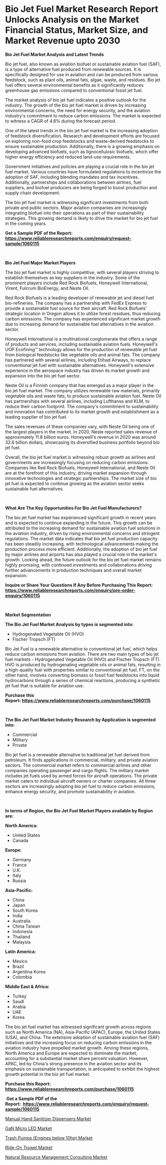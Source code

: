 <p><h1>Bio Jet Fuel Market Research Report Unlocks Analysis on the Market Financial Status, Market Size, and Market Revenue upto 2030</h1></p><p><strong>Bio Jet Fuel Market Analysis and Latest Trends</strong></p>
<p><p>Bio jet fuel, also known as aviation biofuel or sustainable aviation fuel (SAF), is a type of alternative fuel produced from renewable sources. It is specifically designed for use in aviation and can be produced from various feedstock, such as plant oils, animal fats, algae, waste, and residues. Bio jet fuel offers several environmental benefits as it significantly reduces greenhouse gas emissions compared to conventional fossil jet fuel.</p><p>The market analysis of bio jet fuel indicates a positive outlook for the industry. The growth of the bio jet fuel market is driven by increasing environmental concerns, the need for energy security, and the aviation industry's commitment to reduce carbon emissions. The market is expected to witness a CAGR of 4.6% during the forecast period.</p><p>One of the latest trends in the bio jet fuel market is the increasing adoption of feedstock diversification. Research and development efforts are focused on exploring non-food crop feedstocks and waste-derived feedstocks to ensure sustainable production. Additionally, there is a growing emphasis on developing advanced biofuels, such as lignocellulosic biofuels, which offer higher energy efficiency and reduced land-use requirements.</p><p>Government initiatives and policies are playing a crucial role in the bio jet fuel market. Various countries have formulated regulations to incentivize the adoption of SAF, including blending mandates and tax incentives. Additionally, partnerships and collaborations between airlines, fuel suppliers, and biofuel producers are being forged to boost production and supply chain development.</p><p>The bio jet fuel market is witnessing significant investments from both private and public sectors. Major aviation companies are increasingly integrating biofuel into their operations as part of their sustainability strategies. This growing demand is likely to drive the market for bio jet fuel in the coming years.</p></p>
<p><strong>Get a Sample PDF of the Report:&nbsp; <a href="https://www.reliableresearchreports.com/enquiry/request-sample/1060115">https://www.reliableresearchreports.com/enquiry/request-sample/1060115</a></strong></p>
<p>&nbsp;</p>
<p><strong>Bio Jet Fuel Major Market Players</strong></p>
<p><p>The bio jet fuel market is highly competitive, with several players striving to establish themselves as key suppliers in the industry. Some of the prominent players include Red Rock Biofuels, Honeywell International, Virent, Fulcrum BioEnergy, and Neste Oil.</p><p>Red Rock Biofuels is a leading developer of renewable jet and diesel fuel bio-refineries. The company has a partnership with FedEx Express to provide a sustainable fuel source for their aircraft. Red Rock Biofuels' strategic location in Oregon allows it to utilize forest residues, thus reducing carbon emissions. The company has experienced significant market growth due to increasing demand for sustainable fuel alternatives in the aviation sector.</p><p>Honeywell International is a multinational conglomerate that offers a range of products and services, including sustainable aviation fuels. Honeywell's UOP Ecofining™ technology allows for the production of renewable jet fuel from biological feedstocks like vegetable oils and animal fats. The company has partnered with several airlines, including Etihad Airways, to replace conventional jet fuel with sustainable alternatives. Honeywell's extensive experience in the aerospace industry has driven its market growth and expansion into the bio jet fuel sector.</p><p>Neste Oil is a Finnish company that has emerged as a major player in the bio jet fuel market. The company utilizes renewable raw materials, primarily vegetable oils and waste fats, to produce sustainable aviation fuel. Neste Oil has partnerships with several airlines, including Lufthansa and KLM, to reduce their carbon footprint. The company's commitment to sustainability and innovation has contributed to its market growth and establishment as a leading supplier of bio jet fuel.</p><p>The sales revenues of these companies vary, with Neste Oil being one of the largest players in the market. In 2020, Neste reported sales revenue of approximately 11.8 billion euros. Honeywell's revenue in 2020 was around 32.6 billion dollars, showcasing its diversified business portfolio beyond bio jet fuel.</p><p>Overall, the bio jet fuel market is witnessing robust growth as airlines and governments are increasingly focusing on reducing carbon emissions. Companies like Red Rock Biofuels, Honeywell International, and Neste Oil are at the forefront of this industry, driving market expansion through innovative technologies and strategic partnerships. The market size of bio jet fuel is expected to continue growing as the aviation sector seeks sustainable fuel alternatives.</p></p>
<p>&nbsp;</p>
<p><strong>What Are The Key Opportunities For Bio Jet Fuel Manufacturers?</strong></p>
<p><p>The bio jet fuel market has experienced significant growth in recent years and is expected to continue expanding in the future. This growth can be attributed to the increasing demand for sustainable aviation fuel solutions in the aviation industry, driven by rising environmental concerns and stringent regulations. The market data indicates that bio jet fuel production capacity has been steadily increasing, with technological advancements making the production process more efficient. Additionally, the adoption of bio jet fuel by major airlines and airports has also played a crucial role in the market's growth. Looking ahead, the future outlook for the bio jet fuel market remains highly promising, with continued investments and collaborations driving further advancements in production techniques and overall market expansion.</p></p>
<p><strong>Inquire or Share Your Questions If Any Before Purchasing This Report: <a href="https://www.reliableresearchreports.com/enquiry/pre-order-enquiry/1060115">https://www.reliableresearchreports.com/enquiry/pre-order-enquiry/1060115</a></strong></p>
<p>&nbsp;</p>
<p><strong>Market Segmentation</strong></p>
<p><strong>The Bio Jet Fuel Market Analysis by types is segmented into:</strong></p>
<p><ul><li>Hydrogenated Vegetable Oil (HVO)</li><li>Fischer Tropsch (FT)</li></ul></p>
<p><p>Bio Jet Fuel is a renewable alternative to conventional jet fuel, which helps reduce carbon emissions from aviation. There are two main types of bio jet fuel markets - Hydrogenated Vegetable Oil (HVO) and Fischer Tropsch (FT). HVO is produced by hydrogenating vegetable oils or animal fats, resulting in a high-quality fuel with properties similar to conventional jet fuel. FT, on the other hand, involves converting biomass or fossil fuel feedstocks into liquid hydrocarbons through a series of chemical reactions, producing a synthetic jet fuel that is suitable for aviation use.</p></p>
<p><strong>Purchase this Report:&nbsp;<a href="https://www.reliableresearchreports.com/purchase/1060115">https://www.reliableresearchreports.com/purchase/1060115</a></strong></p>
<p>&nbsp;</p>
<p><strong>The Bio Jet Fuel Market Industry Research by Application is segmented into:</strong></p>
<p><ul><li>Commercial</li><li>Military</li><li>Private</li></ul></p>
<p><p>Bio jet fuel is a renewable alternative to traditional jet fuel derived from petroleum. It finds applications in commercial, military, and private aviation sectors. The commercial market refers to commercial airlines and other companies operating passenger and cargo flights. The military market includes jet fuels used by armed forces for aircraft operations. The private market caters to individual aircraft owners or charter companies. All three sectors are increasingly adopting bio jet fuel to reduce carbon emissions, enhance energy security, and promote sustainability in aviation.</p></p>
<p>&nbsp;</p>
<p><strong>In terms of Region, the Bio Jet Fuel Market Players available by Region are:</strong></p>
<p>
    <p> <strong> North America: </strong>
        <ul>
            <li>United States</li>
            <li>Canada</li>
        </ul>
        </p> 
    <p> <strong> Europe: </strong>
        <ul>
            <li>Germany</li>
            <li>France</li>
            <li>U.K.</li>
            <li>Italy</li>
            <li>Russia</li>
        </ul>
        </p> 
    <p> <strong> Asia-Pacific: </strong>
        <ul>
            <li>China</li>
            <li>Japan</li>
            <li>South Korea</li>
            <li>India</li>
            <li>Australia</li>
            <li>China Taiwan</li>
            <li>Indonesia</li>
            <li>Thailand</li>
            <li>Malaysia</li>
        </ul>
        </p> 
    <p> <strong> Latin America: </strong>
        <ul>
            <li>Mexico</li>
            <li>Brazil</li>
            <li>Argentina Korea</li>
            <li>Colombia</li>
        </ul>
        </p> 
    <p> <strong> Middle East & Africa: </strong>
        <ul>
            <li>Turkey</li>
            <li>Saudi</li>
            <li>Arabia</li>
            <li>UAE</li>
            <li>Korea</li>
        </ul>
    </p>
    </p>
<p><p>The bio jet fuel market has witnessed significant growth across regions such as North America (NA), Asia-Pacific (APAC), Europe, the United States (USA), and China. The extensive adoption of sustainable aviation fuel (SAF) initiatives and the increasing focus on reducing carbon emissions in the aviation industry have propelled market growth. Among these regions, North America and Europe are expected to dominate the market, accounting for a substantial market share percent valuation. However, APAC, led by China's strong presence in the aviation sector and its emphasis on sustainable transportation, is anticipated to exhibit the highest growth potential in the bio jet fuel market.</p></p>
<p><strong>Purchase this Report: <a href="https://www.reliableresearchreports.com/purchase/1060115">https://www.reliableresearchreports.com/purchase/1060115</a></strong></p>
<p>&nbsp;<strong>Get a Sample PDF of the Report:&nbsp;&nbsp;<a href="https://www.reliableresearchreports.com/enquiry/request-sample/1060115">https://www.reliableresearchreports.com/enquiry/request-sample/1060115</a></strong></p>
<p><strong></strong></p>
<p><p><a href="https://www.linkedin.com/pulse/manual-hand-sanitizer-dispensers-market-insights-players-pjlve/">Manual Hand Sanitizer Dispensers Market</a></p><p><a href="https://www.linkedin.com/pulse/gan-micro-led-market-share-amp-new-trends-analysis-report-hwzpe/">GaN Micro LED Market</a></p><p><a href="https://github.com/sndrkn/Market-Research-Report-List-1/blob/main/trash-pumps-engines-below-10hp-market.md">Trash Pumps (Engines below 10hp) Market</a></p><p><a href="https://github.com/melchekhinf/Market-Research-Report-List-1/blob/main/ride-on-trowel-market.md">Ride-On Trowel Market</a></p><p><a href="https://medium.com/@randyrose31/natural-resource-management-consulting-market-size-cagr-trends-2024-2030-9e70bdb24838">Natural Resource Management Consulting Market</a></p></p>